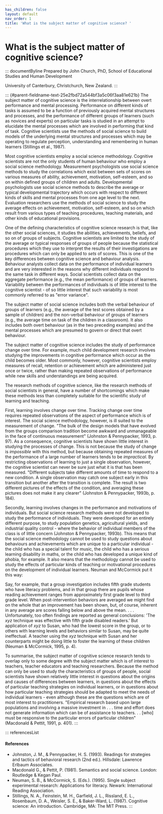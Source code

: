 ```yaml
---
has_children: false
layout: default
nav_order: 1
title: 'What is the subject matter of cognitive science? '
---
```

# What is the subject matter of cognitive science? 


::: documentByline
Prepared by John Church, PhD, School of Educational Studies and Human
Development

University of Canterbury, Christchurch, New Zealand.
:::

::: {#parent-fieldname-text-25e2fbd72a544bf3a5c06f3aa81e621b}
The subject matter of cognitive science is the interrelationship between
overt performance and mental processing. Performance on different kinds
of tasks is assumed to be a function of previously acquired mental
structures and processes, and the performance of different groups of
learners (such as novices and experts) on particular tasks is studied in
an attempt to elucidate the mental processes which are involved in
performing that kind of task. Cognitive scientists use the methods of
social science to build models of the underlying mental structures and
processes which may be operating to regulate perception, understanding
and remembering in human learners (Stillings et al., 1987).

Most cognitive scientists employ a social science methodology. Cognitive
scientists are not the only students of human behaviour who employ a
social science methodology. Measurement psychologists use social science
methods to study the correlations which exist between sets of scores on
various measures of ability, achievement, motivation, self-esteem, and
so on within defined groups of children and adults. Developmental
psychologists use social science methods to describe the average or
typical developmental trajectory which occurs with respect to different
kinds of skills and mental processes from one age level to the next.
Evaluation researchers use the methods of social science to study the
average effects on achievement, motivation, self-esteem, and so on which
result from various types of teaching procedures, teaching materials,
and other kinds of educational provisions.

One of the defining characteristics of cognitive science research is
that, like the other social sciences, it studies the abilities,
achievements, beliefs, and so on of groups of subjects. Cognitive
scientists are limited to the study of the average or typical responses
of groups of people because the statistical procedures which they use to
interpret the results of their investigations are procedures which can
only be applied to *sets* of scores. This is one of the key differences
between cognitive science and behaviour analysis. Behaviour analysts
collect data on the performance of individual learners and are very
interested in the reasons why different individuals respond to the same
task in different ways. Social scientists collect data on the aggregate
performance (e.g., the mean performance) of groups of learners.
Variability between the performances of individuals is of little
interest to the cognitive scientist - of so little interest that such
variability is most commonly referred to as "error variance".

The subject matter of social science includes both the verbal behaviour
of groups of learners (e.g., the average of the test scores obtained by
a sample of children) and the non-verbal behaviour of groups of learners
(e.g., the average time on task of the children in a classroom). It also
includes both overt behaviour (as in the two preceding examples) and the
mental processes which are presumed to govern or direct that overt
behaviour.

The subject matter of cognitive science includes the study of
performance change over time. For example, much child development
research involves studying the improvements in cognitive performance
which occur as the child becomes older. Most commonly, however,
cognitive scientists employ measures of recall, retention or achievement
which are administered just once or twice, rather than making repeated
observations of performance while new skills and understandings are
being acquired.

The research methods of cognitive science, like the research methods of
social scientists in general, have a number of shortcomings which make
these methods less than completely suitable for the scientific study of
learning and teaching.

First, learning involves change over time. Tracking change over time
requires repeated observations of the aspect of performance which is of
interest. The social science methodology, however, is ill suited to the
measurement of change. "The bulk of the design models that have evolved
from the groups comparison tradition become awkward and unmanageable in
the face of continuous measurement" (Johnston & Pennypacker, 1993, p.
97). As a consequence, cognitive scientists have shown little interest
in studying the processes of change. This is not because the study of
change is *impossible* with this method, but because obtaining repeated
measures of the performance of a large number of learners tends to be
*impractical*. By restricting observations of learning to just a single
observation, however, the cognitive scientist can never be sure just
what it is that has been measured. "Different subjects take different
amounts of time to respond to a new condition. A single observation may
catch one subject early in this transition but another after the
transition is complete. The result is two different pictures of the
effects of the condition, and averaging these pictures does not make it
any clearer" (Johnston & Pennypacker, 1993b, p. 184).

Secondly, learning involves changes in the performance and motivations
of individuals. But social science research methods were not developed
to study the performance of individuals. They were developed for an
entirely different purpose, to study population genetics, agricultural
yields, and industrial quality control - where the behavior of
individual members of the class is of little concern (Johnston &
Pennypacker, 1993b). This means that the social science methodology
cannot be used to study questions about behaviours and achievements
which are unique to a particular individual - the child who has a
special talent for music, the child who has a serious learning
disability in maths, or the child who has developed a unique kind of
phobia, for example. It also means that the methodology cannot be used
to study the effects of particular kinds of teaching or motivational
procedures on the development of individual learners. Neuman and
McCormick put it this way:

Say, for example, that a group investigation includes fifth grade
students who have literacy problems, and in that group there are pupils
whose reading achievement ranges from approximately first grade level to
third grade level. When post-intervention behaviors are averaged we
might find on the whole that an improvement has been shown, but, of
course, inherent in any average are scores falling below and above the
mean. . . . Unfortunately, too often findings are reported as general
conclusions: \'The *xyz* technique was effective with fifth grade
disabled readers.\' But application of *xyz* to Susan, who had the
lowest score in the group, or to others with learning levels and
behaviors similar to Susan, may be quite ineffectual. A teacher using
the *xyz* technique with Susan and her counterparts might be doing
little to foster the learning of these children (Neuman & McCormick,
1995, p. 4).

To summarise, the subject matter of cognitive science research tends to
overlap only to some degree with the subject matter which is of interest
to teachers, teacher educators and teaching researchers. Because the
method can only be used to study the characteristics of groups of
people, social scientists have shown relatively little interest in
questions about the origins and causes of differences between learners,
in questions about the effects of particular teaching strategies on
individual learners, or in questions about how particular teaching
strategies should be adapted to meet the needs of individual learners -
even although these are the questions which are of most interest to
practitioners. "Empirical research based upon large populations and
involving a massive investment in . . . time and effort does not
generate information which can be of assistance to teachers. . . \[who\]
must be responsive to the particular errors of particular children"
(Macdonald & Pettit, 1991, p. 401).
:::

::: referencesList
#### References

-   Johnston, J. M., & Pennypacker, H. S. (1993). Readings for
    strategies and tactics of behavioral research (2nd ed.). Hillsdale:
    Lawrence Erlbaum Associates.
-   Macdonald G., & Pettit, P. (1981). Semantics and social science.
    London: Routledge & Kegan Paul.
-   Neuman, S. B., & McCormick, S. (Eds.). (1995). Single subject
    experimental research: Applications for literacy. Newark:
    International Reading Association.
-   Stillings, N. A., Feinstein, M. H., Garfield, J. L., Rissland, E.
    L., Rosenbaum, D. A., Weisler, S. E., & Baker-Ward, L. (1987).
    Cognitive science: An introduction. Cambridge, MA: The MIT Press.
:::
